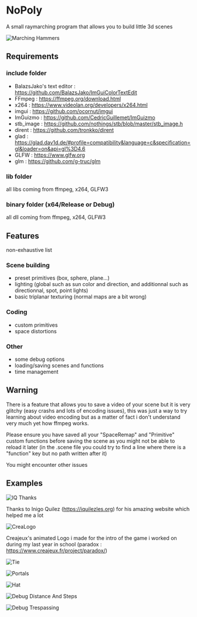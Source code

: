 # NoPoly
A small raymarching program that allows you to build little 3d scenes

![Marching Hammers](http://i.imgur.com/bRWJ2hZ.gif)

## Requirements
### include folder
- BalazsJako's text editor : https://github.com/BalazsJako/ImGuiColorTextEdit
- FFmpeg : https://ffmpeg.org/download.html
- x264 : https://www.videolan.org/developers/x264.html
- imgui : https://github.com/ocornut/imgui
- ImGuizmo : https://github.com/CedricGuillemet/ImGuizmo
- stb_image : https://github.com/nothings/stb/blob/master/stb_image.h
- dirent : https://github.com/tronkko/dirent
- glad : https://glad.dav1d.de/#profile=compatibility&language=c&specification=gl&loader=on&api=gl%3D4.6
- GLFW : https://www.glfw.org
- glm : https://github.com/g-truc/glm

### lib folder
all libs coming from ffmpeg, x264, GLFW3

### binary folder (x64/Release or Debug)
all dll coming from ffmpeg, x264, GLFW3

## Features
non-exhaustive list
### Scene building
- preset primitives (box, sphere, plane...)
- lighting (global such as sun color and direction, and additionnal such as directionnal, spot, point lights)
- basic triplanar texturing (normal maps are a bit wrong)

### Coding
- custom primitives
- space distortions

### Other
- some debug options
- loading/saving scenes and functions
- time management

## Warning
There is a feature that allows you to save a video of your scene but it is very glitchy (easy crashs and lots of encoding issues), this was just a way to try learning about video encoding but as a matter of fact i don't understand very much yet how ffmpeg works.

Please ensure you have saved all your "SpaceRemap" and "Primitive" custom functions before saving the scene as you might not be able to reload it later (in the .scene file you could try to find a line where there is a "function" key but no path written after it)

You might encounter other issues

## Examples
![IQ Thanks](https://i.imgur.com/r22yhqq.gif)

Thanks to Inigo Quilez (https://iquilezles.org) for his amazing website which helped me a lot

![CreaLogo](https://i.imgur.com/co4mV0w.gif)

Creajeux's animated Logo i made for the intro of the game i worked on during my last year in school (paradox : https://www.creajeux.fr/project/paradox/)

![Tie](https://i.imgur.com/mH3RgDF.gif)

![Portals](https://i.imgur.com/y2BKBaD.gif)

![Hat](https://i.imgur.com/v9T23lu.png)

![Debug Distance And Steps](https://i.imgur.com/hd6nPso.png)

![Debug Trespassing](https://i.imgur.com/fYHoWAJ.png)
